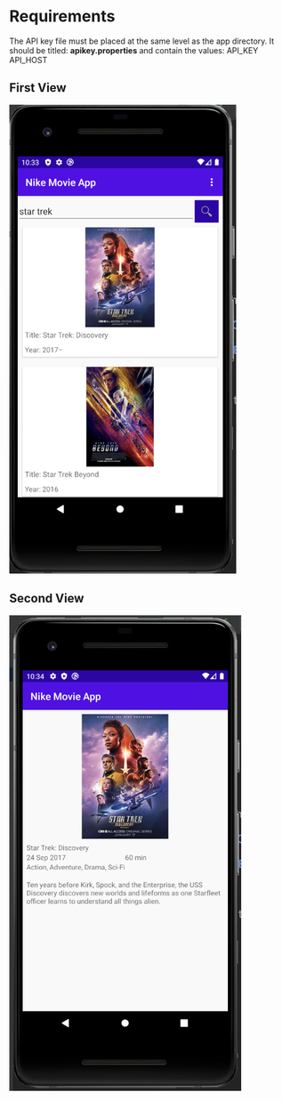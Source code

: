 # Requirements
The API key file must be placed at the same level as the app directory.
It should be titled: <b>apikey.properties</b> and contain the values:
API_KEY<br>
API_HOST

<div>
  <div>
    <h2>First View</h2>
    <img src="/view1.png">
  </div>
  <div>
    <h2>Second View</h2>
    <img src="/view2.png">
  </div>
</div>
